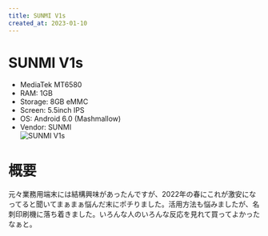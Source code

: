 ```yaml
---
title: SUNMI V1s
created_at: 2023-01-10
---
```


# SUNMI V1s
- MediaTek MT6580
- RAM: 1GB
- Storage: 8GB eMMC
- Screen: 5.5inch IPS
- OS: Android 6.0 (Mashmallow)
- Vendor: SUNMI <br>
![SUNMI V1s](https://i.imgur.com/dREZMtH.jpeg)

# 概要
元々業務用端末には結構興味があったんですが、2022年の春にこれが激安になってると聞いてまぁまぁ悩んだ末にポチりました。活用方法も悩みましたが、名刺印刷機に落ち着きました。いろんな人のいろんな反応を見れて買ってよかったなぁと。